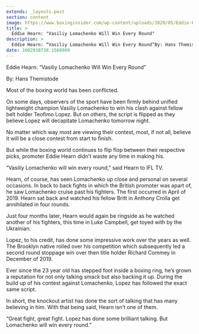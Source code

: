 ```yaml
--- 
extends: _layouts.post 
section: content 
image: https://www.boxinginsider.com/wp-content/uploads/2020/05/Eddie-Hearn.jpg 
title: > 
  Eddie Hearn: "Vasiliy Lomachenko Will Win Every Round" 
description: > 
  Eddie Hearn: “Vasiliy Lomachenko Will Win Every Round”By: Hans ThemistodeMost of the boxing world has been conflicted.But while the boxing world continues to flip flop between their respective picks, promoter Eddie Hearn didn’t waste any time in making his.“Vasiliy Lomachenko will win every round,” said Hearn to IFL TV.During the build up of his contest against Lomachenko, Lopez has followed the exact same script.But Lomachenko will win every round.” 
date: 1602938738.1568909 
--- 
```

Eddie Hearn: “Vasiliy Lomachenko Will Win Every Round”

By: Hans Themistode

Most of the boxing world has been conflicted.

On some days, observers of the sport have been firmly behind unified lightweight champion Vasiliy Lomachenko to win his clash against fellow belt holder Teofimo Lopez. But on others, the script is flipped as they believe Lopez will decapitate Lomachenko tomorrow night.

No matter which way most are viewing their contest, most, if not all, believe it will be a close contest from start to finish.

But while the boxing world continues to flip flop between their respective picks, promoter Eddie Hearn didn’t waste any time in making his.

“Vasiliy Lomachenko will win every round,” said Hearn to IFL TV.

Hearn, of course, has seen Lomachenko up close and personal on several occasions. In back to back fights in which the British promoter was apart of, he saw Lomachenko cruise past his fighters. The first occurred in April of 2019. Hearn sat back and watched his fellow Britt in Anthony Crolla get annihilated in four rounds.

Just four months later, Hearn would again be ringside as he watched another of his fighters, this time in Luke Campbell, get toyed with by the Ukrainian.

Lopez, to his credit, has done some impressive work over the years as well. The Brooklyn native rolled over his competition which subsequently led a second round stoppage win over then title holder Richard Commey in December of 2019.

Ever since the 23 year old has stepped foot inside a boxing ring, he’s grown a reputation for not only talking smack but also backing it up. During the build up of his contest against Lomachenko, Lopez has followed the exact same script.

In short, the knockout artist has done the sort of talking that has many believing in him. With that being said, Hearn isn’t one of them.

“Great fight, great fight. Lopez has done some brilliant talking. But Lomachenko will win every round.”